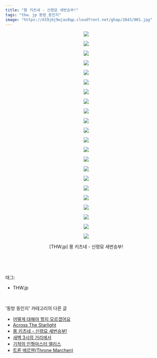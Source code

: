 ```yaml
---
title: "묭 키츠네 - 신령묘 세번승부!"
tags: "thw．jp 동방_동인지"
image: "https://d19j6j9wjau9qp.cloudfront.net/ghap/2843/001.jpg"
---
```

<div class="article">
<p style="text-align: center; clear: none; float: none;"><img src="{{ site.imgserver8 }}/ghap/2843/001.jpg"/></p>
<p style="text-align: center; clear: none; float: none;"><img src="{{ site.imgserver8 }}/ghap/2843/002.jpg"/></p>
<p style="text-align: center; clear: none; float: none;"><img src="{{ site.imgserver8 }}/ghap/2843/003.jpg"/></p>
<p style="text-align: center; clear: none; float: none;"><img src="{{ site.imgserver8 }}/ghap/2843/004.jpg"/></p>
<p style="text-align: center; clear: none; float: none;"><img src="{{ site.imgserver8 }}/ghap/2843/005.jpg"/></p>
<p style="text-align: center; clear: none; float: none;"><img src="{{ site.imgserver8 }}/ghap/2843/006.jpg"/></p>
<p style="text-align: center; clear: none; float: none;"><img src="{{ site.imgserver8 }}/ghap/2843/007.jpg"/></p>
<p style="text-align: center; clear: none; float: none;"><img src="{{ site.imgserver8 }}/ghap/2843/008.jpg"/></p>
<p style="text-align: center; clear: none; float: none;"><img src="{{ site.imgserver8 }}/ghap/2843/009.jpg"/></p>
<p style="text-align: center; clear: none; float: none;"><img src="{{ site.imgserver8 }}/ghap/2843/010.jpg"/></p>
<p style="text-align: center; clear: none; float: none;"><img src="{{ site.imgserver8 }}/ghap/2843/011.jpg"/></p>
<p style="text-align: center; clear: none; float: none;"><img src="{{ site.imgserver8 }}/ghap/2843/012.jpg"/></p>
<p style="text-align: center; clear: none; float: none;"><img src="{{ site.imgserver8 }}/ghap/2843/013.jpg"/></p>
<p style="text-align: center; clear: none; float: none;"><img src="{{ site.imgserver8 }}/ghap/2843/014.jpg"/></p>
<p style="text-align: center; clear: none; float: none;"><img src="{{ site.imgserver8 }}/ghap/2843/015.jpg"/></p>
<p style="text-align: center; clear: none; float: none;"><img src="{{ site.imgserver8 }}/ghap/2843/016.jpg"/></p>
<p style="text-align: center; clear: none; float: none;"><img src="{{ site.imgserver8 }}/ghap/2843/017.jpg"/></p>
<p style="text-align: center; clear: none; float: none;"><img src="{{ site.imgserver8 }}/ghap/2843/018.jpg"/></p>
<p style="text-align: center; clear: none; float: none;"><img src="{{ site.imgserver8 }}/ghap/2843/019.jpg"/></p>
<p style="text-align: center; clear: none; float: none;"><img src="{{ site.imgserver8 }}/ghap/2843/020.jpg"/></p>
<p style="text-align: center; clear: none; float: none;"><img src="{{ site.imgserver8 }}/ghap/2843/021.jpg"/></p>
<p style="text-align: center; clear: none; float: none;"><img src="{{ site.imgserver8 }}/ghap/2843/022.jpg"/></p>
<p style="text-align: center; clear: none; float: none;">[THW.jp] 묭 키츠네 - 신령묘 세번승부!</p>
<p><br/></p>
</div><br/>
<div class="tagTrail">
<p>태그: </p>
<ul>
<li>THW.jp</li>
</ul>
</div><br/>
<div class="another">
<p>'동방 동인지' 카테고리의 다른 글</p>
<ul>
<li><a href="/ghap_2845">어떻게 대해야 할지 모르겠어요</a></li>
<li><a href="/ghap_2844">Across The Starlight</a></li>
<li><a href="/ghap_2843">묭 키츠네 - 신령묘 세번승부!</a></li>
<li><a href="/ghap_2842">새벽 3시의 거리에서</a></li>
<li><a href="/ghap_2841">기적의 인형마스터 앨리스</a></li>
<li><a href="/ghap_2840">트론 메르헨(Throne Marchen)</a></li>
</ul>
</div><br/>
<div class="cb_module cb_fluid">
<div class="cb_wrt cb_profile">
</div><!-- commentList close -->
</div><br/>
